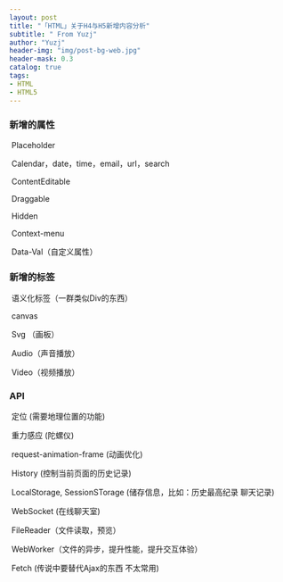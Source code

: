 ```yaml
---
layout: post
title: "「HTML」关于H4与H5新增内容分析"
subtitle: " From Yuzj"
author: "Yuzj"
header-img: "img/post-bg-web.jpg"
header-mask: 0.3
catalog: true
tags:
- HTML
- HTML5
---
```


### 新增的属性

​	Placeholder

​	Calendar，date，time，email，url，search

​	ContentEditable

​	Draggable

​	Hidden

​	Context-menu

​	Data-Val（自定义属性）

### 新增的标签

​	语义化标签（一群类似Div的东西）

​	canvas

​	Svg	（画板）

​	Audio（声音播放）

​	Video（视频播放）

### API

​	定位 	(需要地理位置的功能)

​	重力感应 	(陀螺仪)

​	request-animation-frame	 (动画优化)

​	History 	(控制当前页面的历史记录)

​    LocalStorage, SessionSTorage 	(储存信息，比如：历史最高纪录 聊天记录)

​	WebSocket  (在线聊天室)

​	FileReader（文件读取，预览）

​	WebWorker（文件的异步，提升性能，提升交互体验）

​	Fetch  (传说中要替代Ajax的东西 不太常用)